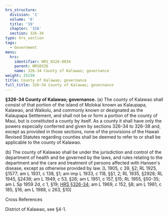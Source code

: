 ```yaml
---
hrs_structure:
  division: '1'
  volume: '6'
  title: '19'
  chapter: '326'
  section: 326-34
type: hrs_section
tags:
  - Government
menu:
  hrs:
    identifier: HRS_0326-0034
    parent: HRS0326
    name: 326-34 County of Kalawao; governance
weight: 25150
title: County of Kalawao; governance
full_title: 326-34 County of Kalawao; governance
---
```

**§326-34 County of Kalawao; governance.** (a) The county of Kalawao shall consist of that portion of the island of Molokai known as Kalaupapa, Kalawao, and Waikolu, and commonly known or designated as the Kalaupapa Settlement, and shall not be or form a portion of the county of Maui, but is constituted a county by itself. As a county it shall have only the powers especially conferred and given by sections 326-34 to 326-38 and, except as provided in those sections, none of the provisions of the Hawaii Revised Statutes regarding counties shall be deemed to refer to or shall be applicable to the county of Kalawao.

(b) The county of Kalawao shall be under the jurisdiction and control of the department of health and be governed by the laws, and rules relating to the department and the care and treatment of persons affected with Hansen's disease, except as otherwise provided by law. [L 1905, c 39, §2; RL 1925, §1577; am L 1931, c 138, §1; am imp L 1933, c 118, §§1, 2; RL 1935, §2928; RL 1945, §2438; am L 1949, c 53, §26; am L 1951, c 157, §15; RL 1955, §50-35; am L Sp 1959 2d, c 1, §19; [HRS §326-34](/title-19/chapter-326/section-326-34/); am L 1969, c 152, §8; am L 1981, c 185, §16; am L 1988, c 263, §10]

Cross References

District of Kalawao, see §4-1.